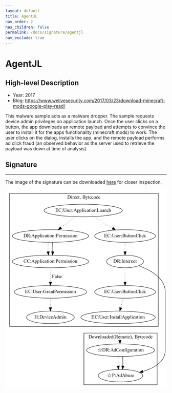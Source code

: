```yaml
---
layout: default
title: AgentJL
nav_order: 2
has_children: false
permalink: /docs/signature/agentjl
nav_exclude: true
---
```


# AgentJL

## High-level Description

* Year: 2017
* Blog: https://www.welivesecurity.com/2017/03/23/download-minecraft-mods-google-play-read/

This malware sample acts as a malware dropper. The sample requests device admin privileges on application launch. Once the user clicks on a button, the app downloads an remote payload and attempts to convince the user to install it for the apps functionality (minecraft mods) to work. The user clicks on the dialog, installs the app, and the remote payload performs ad click fraud (an observed behavior as the server used to retrieve the payload was down at time of analysis).

## Signature
---

The image of the signature can be downloaded [here](../../img/signatures/AgentJL.png) for closer inspection.

![](../../img/signatures/AgentJL.png)
